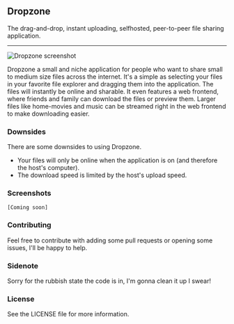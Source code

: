 ## Dropzone
 The drag-and-drop, instant uploading, selfhosted, peer-to-peer file sharing application.

---

![Dropzone screenshot](http://i.imgur.com/f1UCzWF.png)

Dropzone a small and niche application for people who want to share small to medium size files across the internet.
It's a simple as selecting your files in your favorite file explorer and dragging them into the application.
The files will instantly be online and sharable. It even features a web frontend, where friends and family can download the files or preview them. Larger files like home-movies and music can be streamed right in the web frontend to make downloading easier.

### Downsides
There are some downsides to using Dropzone.
  * Your files will only be online when the application is on (and therefore the host's computer).
  * The download speed is limited by the host's upload speed.

### Screenshots
`[Coming soon]`

### Contributing
Feel free to contribute with adding some pull requests or opening some issues, I'll be happy to help.

### Sidenote
Sorry for the rubbish state the code is in, I'm gonna clean it up I swear!

### License
See the LICENSE file for more information.
